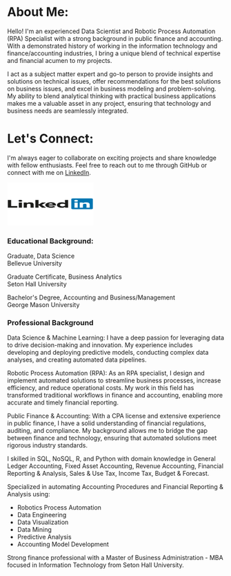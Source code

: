 <!--
**jyubaeng/jyubaeng** is a ✨ _special_ ✨ repository because its `README.md` (this file) appears on your GitHub profile.

Here are some ideas to get you started:

- 🔭 I’m currently working on ...
- 🌱 I’m currently learning ...
- 👯 I’m looking to collaborate on ...
- 🤔 I’m looking for help with ...
- 💬 Ask me about ...
- 📫 How to reach me: ...
- 😄 Pronouns: ...
- ⚡ Fun fact: ...
-->

# About Me:  

Hello! I'm an experienced Data Scientist and Robotic Process Automation (RPA) Specialist with a strong background in public finance and accounting. With a demonstrated history of working in the information technology and finance/accounting industries, I bring a unique blend of technical expertise and financial acumen to my projects.

I act as a subject matter expert and go-to person to provide insights and solutions on technical issues, offer recommendations for the best solutions on business issues, and excel in business modeling and problem-solving. My ability to blend analytical thinking with practical business applications makes me a valuable asset in any project, ensuring that technology and business needs are seamlessly integrated.

# Let's Connect:

I'm always eager to collaborate on exciting projects and share knowledge with fellow enthusiasts. Feel free to reach out to me through GitHub or connect with me on [LinkedIn](https://www.linkedin.com/in/jubyung-ha-cpa/).

<a href="https://www.linkedin.com/in/jubyung-ha-cpa/" target="_blank">
  <img src="https://raw.githubusercontent.com/devicons/devicon/master/icons/linkedin/linkedin-original-wordmark.svg" alt="LinkedIn" width="200" height="100">
</a>


### Educational Background:

Graduate, Data Science  
Bellevue University

Graduate Certificate, Business Analytics  
Seton Hall University

Bachelor's Degree, Accounting and Business/Management  
George Mason University






### Professional Background

Data Science & Machine Learning: I have a deep passion for leveraging data to drive decision-making and innovation. My experience includes developing and deploying predictive models, conducting complex data analyses, and creating automated data pipelines.

Robotic Process Automation (RPA): As an RPA specialist, I design and implement automated solutions to streamline business processes, increase efficiency, and reduce operational costs. My work in this field has transformed traditional workflows in finance and accounting, enabling more accurate and timely financial reporting.

Public Finance & Accounting: With a CPA license and extensive experience in public finance, I have a solid understanding of financial regulations, auditing, and compliance. My background allows me to bridge the gap between finance and technology, ensuring that automated solutions meet rigorous industry standards.


I skilled in SQL, NoSQL, R, and Python with domain knowledge in General Ledger Accounting, Fixed Asset Accounting, Revenue Accounting, Financial Reporting & Analysis, Sales & Use Tax, Income Tax, Budget & Forecast.

Specialized in automating Accounting Procedures and Financial Reporting & Analysis using:  

* Robotics Process Automation
* Data Engineering
* Data Visualization
* Data Mining 
* Predictive Analysis 
* Accounting Model Development

Strong finance professional with a Master of Business Administration - MBA focused in Information Technology from Seton Hall University.